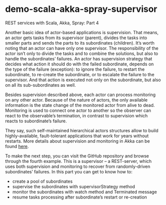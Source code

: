 # demo-scala-akka-spray-supervisor

REST services with Scala, Akka, Spray: Part 4

Another basic idea of actor-based applications is supervision. That means, an actor gets tasks from its supervisor (parent), divides the tasks into smaller parts and sends the parts to its subordinates (children). It’s worth noting that an actor can have only one supervisor. The responsibility of the actor isn’t only to divide the tasks and to combine the solutions, but also to handle the subordinates’ failures. An actor has supervision strategy that decides what action it should do with the failed subordinate, depends on the type of the failure (exception): to ignore the failure, to restart the subordinate, to re-create the subordinate, or to escalate the failure to the supervisor. And that action is executed not only on the subordinate, but also on all its sub-subordinates as well.
 
Besides supervision described above, each actor can process monitoring on any other actor. Because of the nature of actors, the only available information is the state change of the monitored actor from alive to dead. Monitoring is used to connect one actor to another so the observer can react to the observable’s termination, in contrast to supervision which reacts to subordinate’s failure.

They say, such self-maintained hierarchical actors structures allow to build highly-available, fault-tolerant applications that work for years without restarts. More details about supervision and monitoring in Akka can be found [here](http://doc.akka.io/docs/akka/current/general/supervision.html).

To make the next step, you can visit the GitHub repository and browse through the fourth example. This is a supervisor – a REST-server, which uses both supervision and monitoring to recover from randomly-driven subordinates’ failures. In this part you can get to know how to:

* create a pool of subordinates
* supervise the subordinates with supervisorStrategy method
* monitor the subordinates with watch method and Terminated message
* resume tasks processing after subordinate’s restart or re-creation
